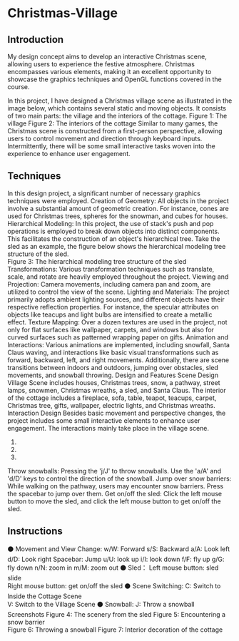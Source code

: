 # Christmas-Village

## Introduction 
My design concept aims to develop an interactive Christmas scene, allowing users 
to experience the festive atmosphere. Christmas encompasses various elements, making it an 
excellent opportunity to showcase the graphics techniques and OpenGL functions covered in 
the course. 

In this project, I have designed a Christmas village scene as illustrated in the image below, 
which contains several static and moving objects. It consists of two main parts: the village and 
the interiors of the cottage. 
Figure 1: The village 
Figure 2: The interiors of the cottage 
Similar to many games, the Christmas scene is constructed from a first-person perspective, 
allowing users to control movement and direction through keyboard inputs. Intermittently, 
there will be some small interactive tasks woven into the experience to enhance user 
engagement. 


## Techniques 
In this design project, a significant number of necessary graphics techniques were employed. 
Creation of Geometry: All objects in the project involve a substantial amount of geometric 
creation. For instance, cones are used for Christmas trees, spheres for the snowman, and 
cubes for houses. 
Hierarchical Modeling: In this project, the use of stack's push and pop operations is 
employed to break down objects into distinct components. This facilitates the construction of 
an object's hierarchical tree. Take the sled as an example, the figure below shows the 
hierarchical modeling tree structure of the sled.  
Figure 3: The hierarchical modeling tree structure of the sled 
Transformations: Various transformation techniques such as translate, scale, and rotate are 
heavily employed throughout the project. 
Viewing and Projection: Camera movements, including camera pan and zoom, are utilized 
to control the view of the scene. 
Lighting and Materials: The project primarily adopts ambient lighting sources, and different 
objects have their respective reflection properties. For instance, the specular attributes on 
objects like teacups and light bulbs are intensified to create a metallic effect. 
Texture Mapping: Over a dozen textures are used in the project, not only for flat surfaces 
like wallpaper, carpets, and windows but also for curved surfaces such as patterned wrapping 
paper on gifts. 
Animation and Interactions: Various animations are implemented, including snowfall, Santa 
Claus waving, and interactions like basic visual transformations such as forward, backward, 
left, and right movements. Additionally, there are scene transitions between indoors and 
outdoors, jumping over obstacles, sled movements, and snowball throwing. 
Design and Features 
Scene Design 
Village Scene includes houses, Christmas trees, snow, a pathway, street lamps, snowmen, 
Christmas wreaths, a sled, and Santa Claus. 
The interior of the cottage includes a fireplace, sofa, table, teapot, teacups, carpet, Christmas 
tree, gifts, wallpaper, electric lights, and Christmas wreaths. 
Interaction Design 
Besides basic movement and perspective changes, the project includes some small interactive 
elements to enhance user engagement. The interactions mainly take place in the village scene. 
 
1. 
2. 
3. 
Throw snowballs: Pressing the 'j/J' to throw snowballs. Use the 'a/A' and 'd/D' keys to 
control the direction of the snowball. 
Jump over snow barriers: While walking on the pathway, users may encounter snow 
barriers. Press the spacebar to jump over them. 
Get on/off the sled: Click the left mouse button to move the sled, and click the left 
mouse button to get on/off the sled.


## Instructions 
⚫ Movement and View Change: 
w/W: Forward  s/S: Backward  a/A: Look left  d/D: Look right  Spacebar: Jump 
u/U: look up  i/I: look down  f/F: fly up  g/G: fly down  n/N: zoom in  m/M: zoom out 
⚫ Sled： 
Left mouse button: sled slide    
Right mouse button: get on/off the sled 
⚫ Scene Switching: 
C: Switch to Inside the Cottage Scene    
V: Switch to the Village Scene 
⚫ Snowball: 
J: Throw a snowball 
Screenshots 
Figure 4: The scenery from the sled 
Figure 5: Encountering a snow barrier             
Figure 6: Throwing a snowball 
Figure 7: Interior decoration of the cottage
